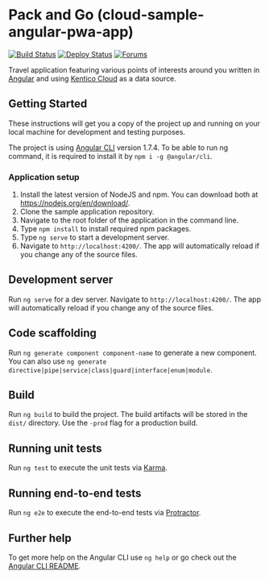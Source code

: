 # Pack and Go (cloud-sample-angular-pwa-app)
[![Build Status](https://api.travis-ci.org/Kentico/cloud-sample-angular-pwa-app.svg?branch=master)](https://travis-ci.org/Kentico/cloud-sample-angular-pwa-app)
[![Deploy Status](https://img.shields.io/badge/deploy-surge-brightgreen.svg)](https://kentico-cloud-sample-angular-pwa-app.surge.sh)
[![Forums](https://img.shields.io/badge/chat-on%20forums-orange.svg)](https://forums.kenticocloud.com)

Travel application featuring various points of interests around you written in [Angular](https://angular.io/) and using [Kentico Cloud](https://kenticocloud.com) as a data source.

## Getting Started

These instructions will get you a copy of the project up and running on your local machine for development and testing purposes.

The project is using [Angular CLI](https://github.com/angular/angular-cli) version 1.7.4. To be able to run ng command, it is required to install it by ```npm i -g @angular/cli```.

### Application setup

1. Install the latest version of NodeJS and npm. You can download both at <https://nodejs.org/en/download/>.
2. Clone the sample application repository.
3. Navigate to the root folder of the application in the command line.
4. Type `npm install` to install required npm packages.
5. Type `ng serve` to start a development server.
6. Navigate to `http://localhost:4200/`. The app will automatically reload if you change any of the source files.

## Development server

Run `ng serve` for a dev server. Navigate to `http://localhost:4200/`. The app will automatically reload if you change any of the source files.

## Code scaffolding

Run `ng generate component component-name` to generate a new component. You can also use `ng generate directive|pipe|service|class|guard|interface|enum|module`.

## Build

Run `ng build` to build the project. The build artifacts will be stored in the `dist/` directory. Use the `-prod` flag for a production build.

## Running unit tests

Run `ng test` to execute the unit tests via [Karma](https://karma-runner.github.io).

## Running end-to-end tests

Run `ng e2e` to execute the end-to-end tests via [Protractor](http://www.protractortest.org/).

## Further help

To get more help on the Angular CLI use `ng help` or go check out the [Angular CLI README](https://github.com/angular/angular-cli/blob/master/README.md).

